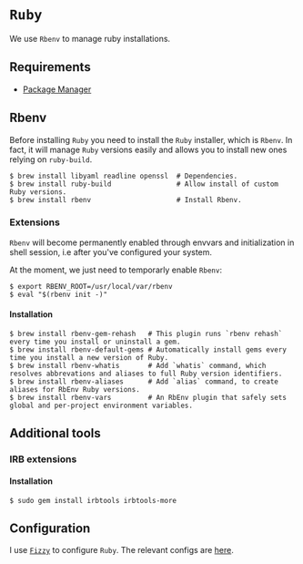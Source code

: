 # `Ruby`

We use `Rbenv` to manage ruby installations.

## Requirements

* [Package Manager](../system/package_manager.md)

## Rbenv

Before installing `Ruby` you need to install the `Ruby` installer, which is `Rbenv`.
In fact, it will manage `Ruby` versions easily and allows you to install new ones relying on `ruby-build`.

```ShellSession
$ brew install libyaml readline openssl  # Dependencies.
$ brew install ruby-build                # Allow install of custom Ruby versions.
$ brew install rbenv                     # Install Rbenv.
```

### Extensions

`Rbenv` will become permanently enabled through envvars and initialization in shell session, i.e after you've configured your system.

At the moment, we just need to temporarly enable `Rbenv`:

```ShellSession
$ export RBENV_ROOT=/usr/local/var/rbenv
$ eval "$(rbenv init -)"
```

#### Installation

```ShellSession
$ brew install rbenv-gem-rehash   # This plugin runs `rbenv rehash` every time you install or uninstall a gem.
$ brew install rbenv-default-gems # Automatically install gems every time you install a new version of Ruby.
$ brew install rbenv-whatis       # Add `whatis` command, which resolves abbrevations and aliases to full Ruby version identifiers.
$ brew install rbenv-aliases      # Add `alias` command, to create aliases for RbEnv Ruby versions.
$ brew install rbenv-vars         # An RbEnv plugin that safely sets global and per-project environment variables.
```

## Additional tools

### IRB extensions

#### Installation

```ShellSession
$ sudo gem install irbtools irbtools-more
```

## Configuration

I use [`Fizzy`](https://github.com/alem0lars/fizzy) to configure `Ruby`.
The relevant configs are [here](https://github.com/alem0lars/configs/tree/master/ruby).
